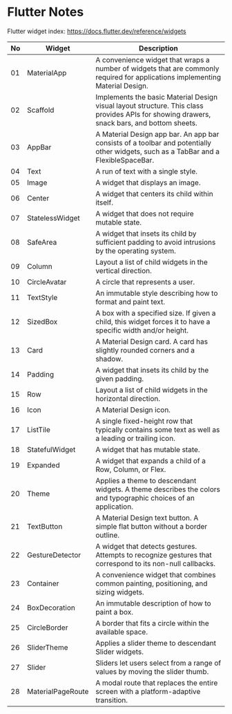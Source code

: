 # Flutter Notes
Flutter widget index: https://docs.flutter.dev/reference/widgets

| No | Widget | Description |
| - | - | - |
| 01 | MaterialApp | A convenience widget that wraps a number of widgets that are commonly required for applications implementing Material Design. |
| 02 | Scaffold | Implements the basic Material Design visual layout structure. This class provides APIs for showing drawers, snack bars, and bottom sheets. | 
| 03 | AppBar | A Material Design app bar. An app bar consists of a toolbar and potentially other widgets, such as a TabBar and a FlexibleSpaceBar. |
| 04 | Text | A run of text with a single style. |
| 05 | Image | A widget that displays an image. |
| 06 | Center | A widget that centers its child within itself. |
| 07 | StatelessWidget |  A widget that does not require mutable state. |
| 08 | SafeArea | A widget that insets its child by sufficient padding to avoid intrusions by the operating system. |
| 09 | Column | Layout a list of child widgets in the vertical direction. |
| 10 | CircleAvatar | A circle that represents a user. |
| 11 | TextStyle | An immutable style describing how to format and paint text. |
| 12 | SizedBox | A box with a specified size. If given a child, this widget forces it to have a specific width and/or height. |
| 13 | Card | A Material Design card. A card has slightly rounded corners and a shadow. |
| 14 | Padding | A widget that insets its child by the given padding. |
| 15 | Row | Layout a list of child widgets in the horizontal direction. |
| 16 | Icon | A Material Design icon. |
| 17 | ListTile | A single fixed-height row that typically contains some text as well as a leading or trailing icon. |
| 18 | StatefulWidget | A widget that has mutable state. |
| 19 | Expanded | A widget that expands a child of a Row, Column, or Flex. |
| 20 | Theme | Applies a theme to descendant widgets. A theme describes the colors and typographic choices of an application. |
| 21 | TextButton | A Material Design text button. A simple flat button without a border outline. |
| 22 | GestureDetector | A widget that detects gestures. Attempts to recognize gestures that correspond to its non-null callbacks. |
| 23 | Container | A convenience widget that combines common painting, positioning, and sizing widgets. |
| 24 | BoxDecoration | An immutable description of how to paint a box. |
| 25 | CircleBorder | A border that fits a circle within the available space. |
| 26 | SliderTheme | Applies a slider theme to descendant Slider widgets. |
| 27 | Slider | Sliders let users select from a range of values by moving the slider thumb. |
| 28 | MaterialPageRoute | A modal route that replaces the entire screen with a platform-adaptive transition. |
